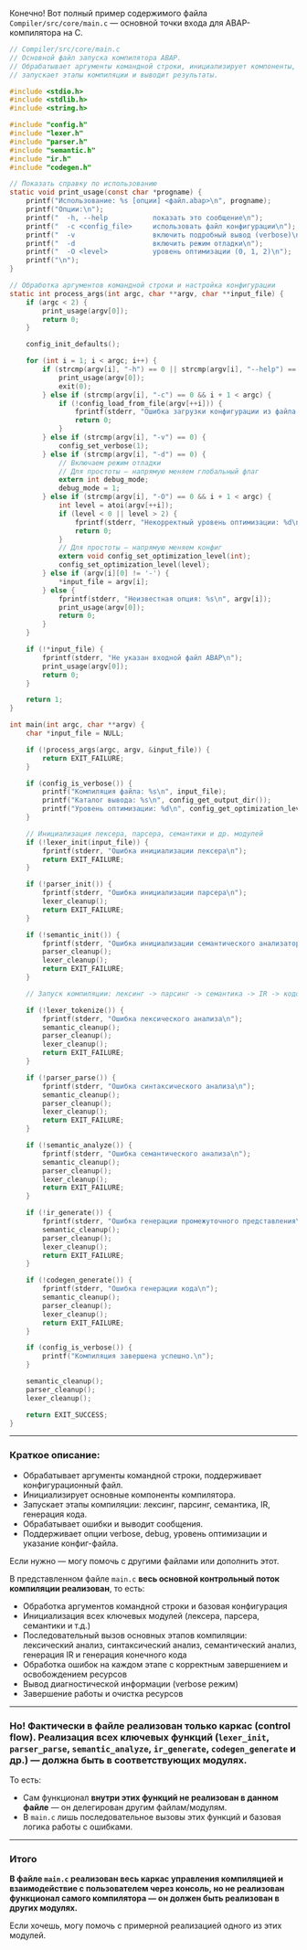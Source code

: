 Конечно! Вот полный пример содержимого файла `Compiler/src/core/main.c` — основной точки входа для ABAP-компилятора на C.

```c
// Compiler/src/core/main.c
// Основной файл запуска компилятора ABAP.
// Обрабатывает аргументы командной строки, инициализирует компоненты,
// запускает этапы компиляции и выводит результаты.

#include <stdio.h>
#include <stdlib.h>
#include <string.h>

#include "config.h"
#include "lexer.h"
#include "parser.h"
#include "semantic.h"
#include "ir.h"
#include "codegen.h"

// Показать справку по использованию
static void print_usage(const char *progname) {
    printf("Использование: %s [опции] <файл.abap>\n", progname);
    printf("Опции:\n");
    printf("  -h, --help           показать это сообщение\n");
    printf("  -c <config_file>     использовать файл конфигурации\n");
    printf("  -v                   включить подробный вывод (verbose)\n");
    printf("  -d                   включить режим отладки\n");
    printf("  -O <level>           уровень оптимизации (0, 1, 2)\n");
    printf("\n");
}

// Обработка аргументов командной строки и настройка конфигурации
static int process_args(int argc, char **argv, char **input_file) {
    if (argc < 2) {
        print_usage(argv[0]);
        return 0;
    }

    config_init_defaults();

    for (int i = 1; i < argc; i++) {
        if (strcmp(argv[i], "-h") == 0 || strcmp(argv[i], "--help") == 0) {
            print_usage(argv[0]);
            exit(0);
        } else if (strcmp(argv[i], "-c") == 0 && i + 1 < argc) {
            if (!config_load_from_file(argv[++i])) {
                fprintf(stderr, "Ошибка загрузки конфигурации из файла %s\n", argv[i]);
                return 0;
            }
        } else if (strcmp(argv[i], "-v") == 0) {
            config_set_verbose(1);
        } else if (strcmp(argv[i], "-d") == 0) {
            // Включаем режим отладки
            // Для простоты — напрямую меняем глобальный флаг
            extern int debug_mode;
            debug_mode = 1;
        } else if (strcmp(argv[i], "-O") == 0 && i + 1 < argc) {
            int level = atoi(argv[++i]);
            if (level < 0 || level > 2) {
                fprintf(stderr, "Некорректный уровень оптимизации: %d\n", level);
                return 0;
            }
            // Для простоты — напрямую меняем конфиг
            extern void config_set_optimization_level(int);
            config_set_optimization_level(level);
        } else if (argv[i][0] != '-') {
            *input_file = argv[i];
        } else {
            fprintf(stderr, "Неизвестная опция: %s\n", argv[i]);
            print_usage(argv[0]);
            return 0;
        }
    }

    if (!*input_file) {
        fprintf(stderr, "Не указан входной файл ABAP\n");
        print_usage(argv[0]);
        return 0;
    }

    return 1;
}

int main(int argc, char **argv) {
    char *input_file = NULL;

    if (!process_args(argc, argv, &input_file)) {
        return EXIT_FAILURE;
    }

    if (config_is_verbose()) {
        printf("Компиляция файла: %s\n", input_file);
        printf("Каталог вывода: %s\n", config_get_output_dir());
        printf("Уровень оптимизации: %d\n", config_get_optimization_level());
    }

    // Инициализация лексера, парсера, семантики и др. модулей
    if (!lexer_init(input_file)) {
        fprintf(stderr, "Ошибка инициализации лексера\n");
        return EXIT_FAILURE;
    }

    if (!parser_init()) {
        fprintf(stderr, "Ошибка инициализации парсера\n");
        lexer_cleanup();
        return EXIT_FAILURE;
    }

    if (!semantic_init()) {
        fprintf(stderr, "Ошибка инициализации семантического анализатора\n");
        parser_cleanup();
        lexer_cleanup();
        return EXIT_FAILURE;
    }

    // Запуск компиляции: лексинг -> парсинг -> семантика -> IR -> кодогенерация

    if (!lexer_tokenize()) {
        fprintf(stderr, "Ошибка лексического анализа\n");
        semantic_cleanup();
        parser_cleanup();
        lexer_cleanup();
        return EXIT_FAILURE;
    }

    if (!parser_parse()) {
        fprintf(stderr, "Ошибка синтаксического анализа\n");
        semantic_cleanup();
        parser_cleanup();
        lexer_cleanup();
        return EXIT_FAILURE;
    }

    if (!semantic_analyze()) {
        fprintf(stderr, "Ошибка семантического анализа\n");
        semantic_cleanup();
        parser_cleanup();
        lexer_cleanup();
        return EXIT_FAILURE;
    }

    if (!ir_generate()) {
        fprintf(stderr, "Ошибка генерации промежуточного представления\n");
        semantic_cleanup();
        parser_cleanup();
        lexer_cleanup();
        return EXIT_FAILURE;
    }

    if (!codegen_generate()) {
        fprintf(stderr, "Ошибка генерации кода\n");
        semantic_cleanup();
        parser_cleanup();
        lexer_cleanup();
        return EXIT_FAILURE;
    }

    if (config_is_verbose()) {
        printf("Компиляция завершена успешно.\n");
    }

    semantic_cleanup();
    parser_cleanup();
    lexer_cleanup();

    return EXIT_SUCCESS;
}
```

---

### Краткое описание:

* Обрабатывает аргументы командной строки, поддерживает конфигурационный файл.
* Инициализирует основные компоненты компилятора.
* Запускает этапы компиляции: лексинг, парсинг, семантика, IR, генерация кода.
* Обрабатывает ошибки и выводит сообщения.
* Поддерживает опции verbose, debug, уровень оптимизации и указание конфиг-файла.

Если нужно — могу помочь с другими файлами или дополнить этот.

В представленном файле `main.c` **весь основной контрольный поток компиляции реализован**, то есть:

* Обработка аргументов командной строки и базовая конфигурация
* Инициализация всех ключевых модулей (лексера, парсера, семантики и т.д.)
* Последовательный вызов основных этапов компиляции: лексический анализ, синтаксический анализ, семантический анализ, генерация IR и генерация конечного кода
* Обработка ошибок на каждом этапе с корректным завершением и освобождением ресурсов
* Вывод диагностической информации (verbose режим)
* Завершение работы и очистка ресурсов

---

### Но! Фактически в файле реализован **только каркас (control flow)**. **Реализация всех ключевых функций (`lexer_init`, `parser_parse`, `semantic_analyze`, `ir_generate`, `codegen_generate` и др.) — должна быть в соответствующих модулях.**

То есть:

* Сам функционал **внутри этих функций не реализован в данном файле** — он делегирован другим файлам/модулям.
* В `main.c` лишь последовательное вызовы этих функций и базовая логика работы с ошибками.

---

### Итого

**В файле `main.c` реализован весь каркас управления компиляцией и взаимодействие с пользователем через консоль, но не реализован функционал самого компилятора — он должен быть реализован в других модулях.**

Если хочешь, могу помочь с примерной реализацией одного из этих модулей.

